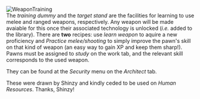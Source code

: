 ![WeaponTraining](https://i.imgur.com/W7lBKOr.png)\
The _training dummy_ and the _target stand_ are the facilities for learning to use melee and ranged weapons, respectively. Any weapon will be made avaiable for this once their associated technology is unlocked (_i.e._ added to the library). There are **two** recipes: use _learn weapon_ to aquire a new proficiency and _Practice melee/shooting_ to simply improve the pawn's skill on that kind of weapon (an easy way to gain XP and keep them sharp!). Pawns must be assigned to _study_ on the work tab, and the relevant skill corresponds to the used weapon.

They can be found at the _Security_ menu on the _Architect_ tab.

These were drawn by Shinzy and kindly ceded to be used on _Human Resources_. Thanks, Shinzy!